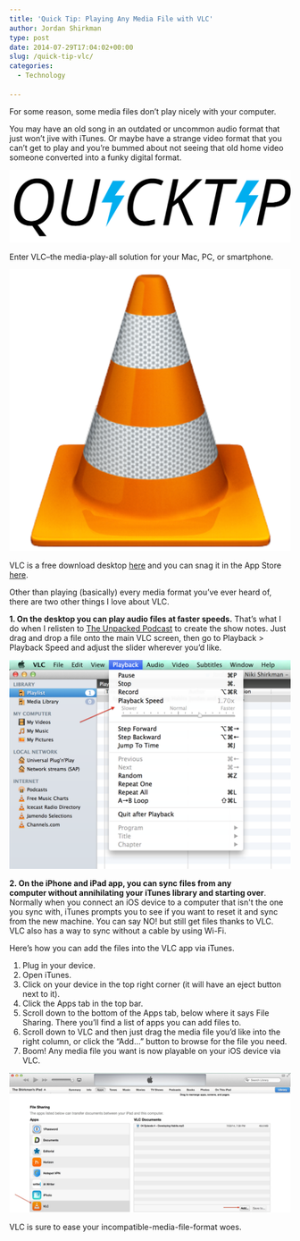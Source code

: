 ```yaml
---
title: 'Quick Tip: Playing Any Media File with VLC'
author: Jordan Shirkman
type: post
date: 2014-07-29T17:04:02+00:00
slug: /quick-tip-vlc/
categories:
  - Technology

---
```

For some reason, some media files don’t play nicely with your computer.

You may have an old song in an outdated or uncommon audio format that just won’t jive with iTunes. Or maybe have a strange video format that you can’t get to play and you’re bummed about not seeing that old home video someone converted into a funky digital format.

![Image](/static/images/quick-tip-logo.jpeg) 

Enter VLC–the media-play-all solution for your Mac, PC, or smartphone.

[![Image](/static/images/vlc.jpeg)](http://www.videolan.org)

VLC is a free download desktop [here](http://www.videolan.org/vlc/index.html) and you can snag it in the App Store [here](https://itunes.apple.com/us/app/vlc-for-ios/id650377962?mt=8).

Other than playing (basically) every media format you’ve ever heard of, there are two other things I love about VLC.

**1. On the desktop you can play audio files at faster speeds.** That’s what I do when I relisten to [The Unpacked Podcast](http://unpacked.co) to create the show notes. Just drag and drop a file onto the main VLC screen, then go to Playback > Playback Speed and adjust the slider wherever you’d like.

![Image](/static/images/VLC-Desktop.jpeg) 

**2. On the iPhone and iPad app, you can sync files from any computer without annihilating your iTunes library and starting over**. Normally when you connect an iOS device to a computer that isn't the one you sync with, iTunes prompts you to see if you want to reset it and sync from the new machine. You can say NO! but still get files thanks to VLC. VLC also has a way to sync without a cable by using Wi-Fi.

Here’s how you can add the files into the VLC app via iTunes.

  1. Plug in your device.
  2. Open iTunes.
  3. Click on your device in the top right corner (it will have an eject button next to it).
  4. Click the Apps tab in the top bar.
  5. Scroll down to the bottom of the Apps tab, below where it says File Sharing. There you’ll find a list of apps you can add files to.
  6. Scroll down to VLC and then just drag the media file you’d like into the right column, or click the “Add…” button to browse for the file you need.
  7. Boom! Any media file you want is now playable on your iOS device via VLC.

![Image](/static/images/VLC-iTunes.jpeg) 

VLC is sure to ease your incompatible-media-file-format woes.
